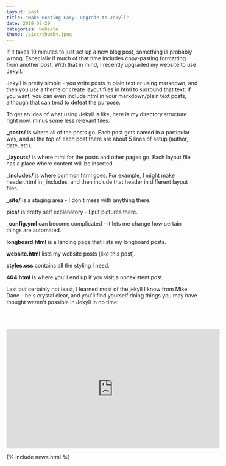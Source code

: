```yaml
---
layout: post
title: "Make Posting Easy: Upgrade to Jekyll"
date: 2018-08-29
categories: website
thumb: /pics/thumb4.jpeg
---
```

		
If it takes 10 minutes to just set up a new blog post, something is probably wrong. Especially if much of that time includes copy-pasting formatting from another post. With that in mind, I recently upgraded my website to use Jekyll.

Jekyll is pretty simple - you write posts in plain text or using markdown, and then you use a theme or create layout files in html to surround that text. If you want, you can even include html in your markdown/plain text posts, although that can tend to defeat the purpose.

To get an idea of what using Jekyll is like, here is my directory structure right now, minus some less relevant files:

**_posts/** is where all of the posts go. Each post gets named in a particular way, and at the top of each post there are about 5 lines of setup (author, date, etc).

**_layouts/** is where html for the posts and other pages go. Each layout file has a place where content will be inserted.

**_includes/** is where common html goes. For example, I might make header.html in _includes, and then include that header in different layout files.

**_site/** is a staging area - I don't mess with anything there.

**pics/** is pretty self explanatory - I put pictures there.

**_config.yml** can become complicated - it lets me change how certain things are automated.

**longboard.html** is a landing page that lists my longboard posts.

**website.html** lists my website posts (like this post). 

**styles.css** contains all the styling I need.

**404.html** is where you'll end up if you visit a nonexistent post.

Last but certainly not least, I learned most of the jekyll I know from Mike Dane - he's crystal clear, and you'll find yourself doing things you may have thought weren't possible in Jekyll in no time:

<br/><br/>
<iframe width="560" height="315" src="https://www.youtube.com/embed/T1itpPvFWHI" frameborder="0" allow="autoplay; encrypted-media" allowfullscreen></iframe>

{% include news.html %}
